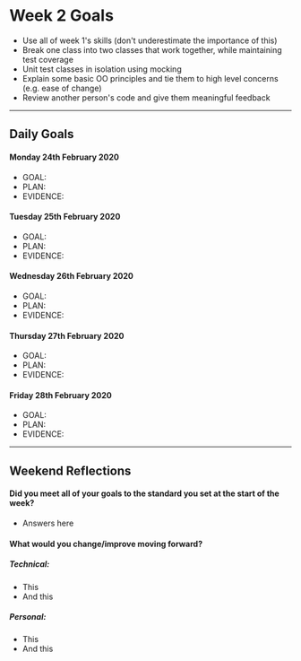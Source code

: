 # Week 2 Goals
* Use all of week 1's skills (don't underestimate the importance of this)
* Break one class into two classes that work together, while maintaining test coverage
* Unit test classes in isolation using mocking
* Explain some basic OO principles and tie them to high level concerns (e.g. ease of change)
* Review another person's code and give them meaningful feedback

***

## Daily Goals

#### Monday 24th February 2020
* GOAL:
* PLAN:
* EVIDENCE:

#### Tuesday 25th February 2020
* GOAL:
* PLAN:
* EVIDENCE:

#### Wednesday 26th February 2020
* GOAL:
* PLAN:
* EVIDENCE:

#### Thursday 27th February 2020
* GOAL:
* PLAN:
* EVIDENCE:

#### Friday 28th February 2020
* GOAL:
* PLAN:
* EVIDENCE:

***

## Weekend Reflections

#### Did you meet all of your goals to the standard you set at the start of the week?
* Answers here

#### What would you change/improve moving forward?
##### Technical: 
* This
* And this
##### Personal:
* This
* And this
